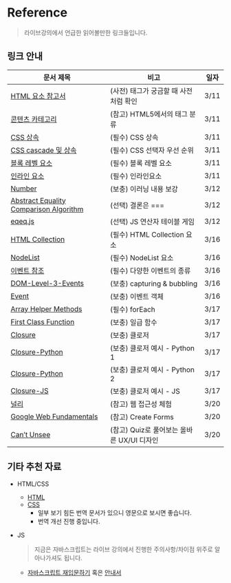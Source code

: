 # Reference

> 라이브강의에서 언급한 읽어볼만한 링크들입니다.



## 링크 안내

| 문서 제목                                                    | 비고                                  | 일자 |
| ------------------------------------------------------------ | ------------------------------------- | ---- |
| [HTML 요소 참고서](https://developer.mozilla.org/ko/docs/Web/HTML/Element) | (사전) 태그가 궁금할 때 사전처럼 확인 | 3/11 |
| [콘텐츠 카테고리](https://developer.mozilla.org/ko/docs/Web/Guide/HTML/Content_categories) | (참고) HTML5에서의 태그 분류          | 3/11 |
| [CSS 상속](https://developer.mozilla.org/ko/docs/Web/CSS/inheritance) | (필수) CSS 상속                       | 3/11 |
| [CSS cascade 및 상속](https://developer.mozilla.org/ko/docs/Learn/CSS/Building_blocks/Cascade_and_inheritance) | (필수) CSS 선택자 우선 순위           | 3/11 |
| [블록 레벨 요소](https://developer.mozilla.org/ko/docs/Web/HTML/Block-level_elements) | (필수) 블록 레벨 요소                 | 3/11 |
| [인라인 요소](https://developer.mozilla.org/ko/docs/Web/HTML/Inline_elements) | (필수) 인라인요소                     | 3/11 |
| [Number](https://developer.mozilla.org/ko/docs/Web/JavaScript/Reference/Global_Objects/Number) | (보충) 이러닝 내용 보강               | 3/12 |
| [Abstract Equality Comparison Algorithm](http://ecma-international.org/ecma-262/5.1/#sec-11.9.3) | (선택) 결론은 ===                     | 3/12 |
| [eqeq.js](https://eqeq.js.org)                               | (선택) JS 연산자 테이블 게임          | 3/12 |
| [HTML Collection](https://developer.mozilla.org/ko/docs/Web/API/HTMLCollection) | (필수) HTML Collection 요소 | 3/16 |  
| [NodeList](https://developer.mozilla.org/ko/docs/Web/API/NodeList) | (필수) NodeList 요소 | 3/16 |  
| [이벤트 참조](https://developer.mozilla.org/ko/docs/Web/Events) | (필수) 다양한 이벤트의 종류 | 3/16 |  
| [DOM-Level-3-Events](https://www.w3.org/TR/DOM-Level-3-Events/) | (보충) capturing & bubbling  | 3/16 |  
| [Event](https://developer.mozilla.org/ko/docs/Web/API/Event) | (보충) 이벤트 객체 | 3/16 |  
| [Array Helper Methods](https://developer.mozilla.org/ko/docs/Web/JavaScript/Reference/Global_Objects/Array/forEach) | (필수) forEach | 3/17 |
| [First Class Function](https://developer.mozilla.org/ko/docs/Glossary/First-class_Function) | (보충) 일급 함수  | 3/17 |
| [Closure](https://developer.mozilla.org/ko/docs/Web/JavaScript/Guide/Closures) | (보충) 클로저 | 3/17 |
| [Closure-Python](https://bit.do/py-closure-ex) | (보충) 클로저 예시 - Python 1 | 3/17 |
| [Closure-Python](https://bit.do/py-closure) | (보충) 클로저 예시 - Python 2 | 3/17 |
| [Closure-JS](http://bit.do/js-closure) | (보충) 클로저 예시 - JS  | 3/17 |
| [널리](https://nuli.navercorp.com) | (참고) 웹 접근성 체험  | 3/20 |
| [Google Web Fundamentals](https://developers.google.com/web/fundamentals/design-and-ux/input/forms) | (참고) Create Forms  | 3/20 |
| [Can’t Unsee](https://cantunsee.space) | (참고) Quiz로 풀어보는 올바른 UX/UI 디자인  | 3/20 |


## 기타 추천 자료

* HTML/CSS

  * [HTML](https://developer.mozilla.org/ko/docs/Learn/HTML/Introduction_to_HTML)
  * [CSS](https://developer.mozilla.org/ko/docs/Learn/CSS)
    * 일부 보기 힘든 번역 문서가 있으니 영문으로 보시면 좋습니다.
    * 번역 개선 진행 중입니다.

* JS

  > 지금은 자바스크립트는 라이브 강의에서 진행한 주의사항/차이점 위주로 알아나가셔도 됩니다.

  * [자바스크립트 재입문하기](https://developer.mozilla.org/ko/docs/A_re-introduction_to_JavaScript) 혹은 [안내서](https://developer.mozilla.org/ko/docs/Web/JavaScript/Guide)
